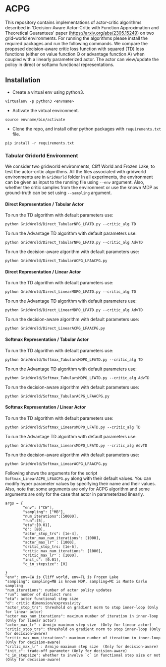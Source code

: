 # ACPG

This repository contains implementations of actor-critic algorithms described in 'Decision-Aware Actor-Critic with Function Approximation and Theoretical Guarantees' paper (https://arxiv.org/abs/2305.15249) on two grid-world environments. For running the algorithms please install the required packages and run the following commands. 
We compare the proposed decision-aware critic loss function with squared (TD) loss functions (either on value function Q or advantage function A) when coupled with a linearly parameterized actor. The actor can view/update the policy in direct or softamx functional representations. 



## Installation
* Create a virtual env using python3.

`virtualenv -p python3 <envname>`

* Activate the virtual environment.

`source envname/bin/activate`

* Clone the repo, and install other python packages with `requirements.txt` file.

`pip install -r requirements.txt`



### Tabular Gridorld Environment
We consider two gridworld environments, Cliff World and Frozen Lake, to test the actor-critic algorithms. All the files associated with gridworld environments are in `GridWorld` folder
In all experiments, the environment can be given as input to the running file using `--env` argument.
Also, whether the critic samples from the environment or use the known MDP as ground-truth can be set using `--sampling` argument.

#### Direct Representation / Tabular Actor

To run the TD algorithm with default parameters use:

`python GridWrold/Direct_TabularNPG_LFATD.py --critic_alg TD`

To run the Advantage TD algorithm with default parameters use:

`python GridWrold/Direct_TabularNPG_LFATD.py --critic_alg AdvTD`

To run the decision-aware algorithm with default parameters use:

`python GridWrold/Direct_TabularACPG_LFAACPG.py`


#### Direct Representation / Linear Actor

To run the TD algorithm with default parameters use:

`python GridWrold/Direct_LinearMDPO_LFATD.py --critic_alg TD`

To run the Advantage TD algorithm with default parameters use:

`python GridWrold/Direct_LinearMDPO_LFATD.py --critic_alg AdvTD`

To run the decision-aware algorithm with default parameters use:

`python GridWrold/Direct_LinearACPG_LFAACPG.py`

#### Softmax Representation / Tabular Actor

To run the TD algorithm with default parameters use:

`python GridWrold/Softmax_TabularsMDPO_LFATD.py --critic_alg TD`

To run the Advantage TD algorithm with default parameters use:

`python GridWrold/Softmax_TabularsMDPO_LFATD.py --critic_alg AdvTD`

To run the decision-aware algorithm with default parameters use:

`python GridWrold/Softmax_TabularACPG_LFAACPG.py`


#### Softmax Representation / Linear Actor

To run the TD algorithm with default parameters use:

`python GridWrold/Softmax_LinearsMDPO_LFATD.py --critic_alg TD`

To run the Advantage TD algorithm with default parameters use:

`python GridWrold/Softmax_LinearsMDPO_LFATD.py --critic_alg AdvTD`

To run the decision-aware algorithm with default parameters use:

`python GridWrold/Softmax_LinearACPG_LFAACPG.py`

Following shows the arguments for the script `Softmax_LinearACPG_LFAACPG.py` along with their default values. You can modify hyper parameter values by specifying their name and their values. Also, note that some arguments are only for ACPG algorithm and some arguments are only for the case that actor in parameterized linearly.

```
args = {
        "env": ["CW"],
        "sampling": ["MB"],
        "num_iterations":[50000],
        "run":[5],
        "eta":[0.01],
        "d": [80],
        "actor_stop_trs": [1e-4],
        "actor_max_num_iterations": [1000],
        "actor_max_lr" : [1000],
        "critic_stop_trs: [1e-6],
        "critic_max_num_iterations": [1000],
        "critic_max_lr" : [1000],
        "init_c": [0.01],
        "c_in_stepsize": [0]
        
}
"env": env=CW is Cliff world, env=FL is Frozen Lake
"sampling": sampling=MB is known MDP, sampling=MC is Monte Carlo sampling
"num_iterations": number of actor policy updates
"run": number of distinct runs
"eta": actor functional step size
"d": critic dimension/expressivity
"actor_stop_trs": threshold on gradient norm to stop inner-loop (Only for linear actor)
"actor_max_num_iterations": maximum number of iteration in inner-loop (Only for linear actor)
"actor_max_lr" : Armijo maximum step size  (Only for linear actor)
"critic_stop_trs": threshold on gradient norm to stop inner-loop (Only for decision-aware)
"critic_max_num_iterations": maximum number of iteration in inner-loop (Only for decision-aware)
"critic_max_lr" : Armijo maximum step size  (Only for decision-aware)
"init_c": trade-off parameter (Only for decision-aware)
"c_in_stepsize": whether to involve `c` in functional step size or not (Only for decision-aware)
```
